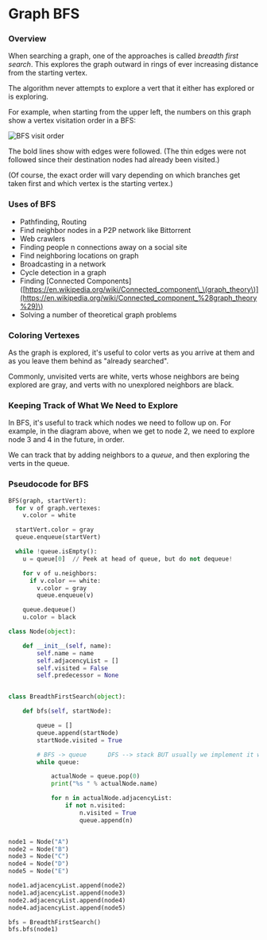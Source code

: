 # Graph BFS

### Overview

When searching a graph, one of the approaches is called _breadth first search_. This explores the graph outward in rings of ever increasing distance from the starting vertex.

The algorithm never attempts to explore a vert that it either has explored or is exploring.

For example, when starting from the upper left, the numbers on this graph show a vertex visitation order in a BFS:

![BFS visit order](img/bfs-visit-order.png)

The bold lines show with edges were followed. \(The thin edges were not followed since their destination nodes had already been visited.\)

\(Of course, the exact order will vary depending on which branches get taken first and which vertex is the starting vertex.\)

### Uses of BFS

- Pathfinding, Routing
- Find neighbor nodes in a P2P network like Bittorrent
- Web crawlers
- Finding people n connections away on a social site
- Find neighboring locations on graph
- Broadcasting in a network
- Cycle detection in a graph
- Finding \[Connected Components\]\([https://en.wikipedia.org/wiki/Connected_component\_\(graph_theory\)](https://en.wikipedia.org/wiki/Connected_component_%28graph_theory%29)\)
- Solving a number of theoretical graph problems

### Coloring Vertexes

As the graph is explored, it's useful to color verts as you arrive at them and as you leave them behind as "already searched".

Commonly, unvisited verts are white, verts whose neighbors are being explored are gray, and verts with no unexplored neighbors are black.

### Keeping Track of What We Need to Explore

In BFS, it's useful to track which nodes we need to follow up on. For example, in the diagram above, when we get to node 2, we need to explore node 3 and 4 in the future, in order.

We can track that by adding neighbors to a _queue_, and then exploring the verts in the queue.

### Pseudocode for BFS

```python
BFS(graph, startVert):
  for v of graph.vertexes:
    v.color = white

  startVert.color = gray
  queue.enqueue(startVert)

  while !queue.isEmpty():
    u = queue[0]  // Peek at head of queue, but do not dequeue!

    for v of u.neighbors:
      if v.color == white:
        v.color = gray
        queue.enqueue(v)

    queue.dequeue()
    u.color = black
```

```python
class Node(object):

    def __init__(self, name):
        self.name = name
        self.adjacencyList = []
        self.visited = False
        self.predecessor = None


class BreadthFirstSearch(object):

    def bfs(self, startNode):

        queue = []
        queue.append(startNode)
        startNode.visited = True

        # BFS -> queue      DFS --> stack BUT usually we implement it with recursion !!!
        while queue:

            actualNode = queue.pop(0)
            print("%s " % actualNode.name)

            for n in actualNode.adjacencyList:
                if not n.visited:
                    n.visited = True
                    queue.append(n)


node1 = Node("A")
node2 = Node("B")
node3 = Node("C")
node4 = Node("D")
node5 = Node("E")

node1.adjacencyList.append(node2)
node1.adjacencyList.append(node3)
node2.adjacencyList.append(node4)
node4.adjacencyList.append(node5)

bfs = BreadthFirstSearch()
bfs.bfs(node1)

```
